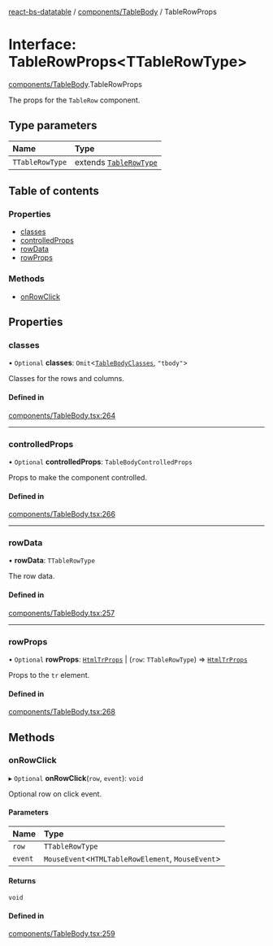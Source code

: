 [react-bs-datatable](../README.md) / [components/TableBody](../modules/components_TableBody.md) / TableRowProps

# Interface: TableRowProps<TTableRowType\>

[components/TableBody](../modules/components_TableBody.md).TableRowProps

The props for the `TableRow` component.

## Type parameters

| Name | Type |
| :------ | :------ |
| `TTableRowType` | extends [`TableRowType`](../modules/helpers_types.md#tablerowtype) |

## Table of contents

### Properties

- [classes](components_TableBody.TableRowProps.md#classes)
- [controlledProps](components_TableBody.TableRowProps.md#controlledprops)
- [rowData](components_TableBody.TableRowProps.md#rowdata)
- [rowProps](components_TableBody.TableRowProps.md#rowprops)

### Methods

- [onRowClick](components_TableBody.TableRowProps.md#onrowclick)

## Properties

### classes

• `Optional` **classes**: `Omit`<[`TableBodyClasses`](components_TableBody.TableBodyClasses.md), ``"tbody"``\>

Classes for the rows and columns.

#### Defined in

[components/TableBody.tsx:264](https://github.com/imballinst/react-bs-datatable/blob/master/src/components/TableBody.tsx#L264)

___

### controlledProps

• `Optional` **controlledProps**: `TableBodyControlledProps`

Props to make the component controlled.

#### Defined in

[components/TableBody.tsx:266](https://github.com/imballinst/react-bs-datatable/blob/master/src/components/TableBody.tsx#L266)

___

### rowData

• **rowData**: `TTableRowType`

The row data.

#### Defined in

[components/TableBody.tsx:257](https://github.com/imballinst/react-bs-datatable/blob/master/src/components/TableBody.tsx#L257)

___

### rowProps

• `Optional` **rowProps**: [`HtmlTrProps`](../modules/components_TableBody.md#htmltrprops) \| (`row`: `TTableRowType`) => [`HtmlTrProps`](../modules/components_TableBody.md#htmltrprops)

Props to the `tr` element.

#### Defined in

[components/TableBody.tsx:268](https://github.com/imballinst/react-bs-datatable/blob/master/src/components/TableBody.tsx#L268)

## Methods

### onRowClick

▸ `Optional` **onRowClick**(`row`, `event`): `void`

Optional row on click event.

#### Parameters

| Name | Type |
| :------ | :------ |
| `row` | `TTableRowType` |
| `event` | `MouseEvent`<`HTMLTableRowElement`, `MouseEvent`\> |

#### Returns

`void`

#### Defined in

[components/TableBody.tsx:259](https://github.com/imballinst/react-bs-datatable/blob/master/src/components/TableBody.tsx#L259)
